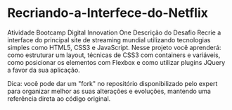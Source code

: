 # Recriando-a-Interfece-do-Netflix
Atividade Bootcamp Digital Innovation One
Descrição do Desafio
Recrie a interface do principal site de streaming mundial utilizando tecnologias simples como HTML5, CSS3 e JavaScript. Nesse projeto você aprenderá: como estruturar um layout, técnicas de CSS3 com containers e variáveis, como posicionar os elementos com Flexbox e como utilizar plugins JQuery a favor da sua aplicação.


Dica: você pode dar um "fork" no repositório disponibilizado pelo expert para organizar melhor as suas alterações e evoluções, mantendo uma referência direta ao código original.
